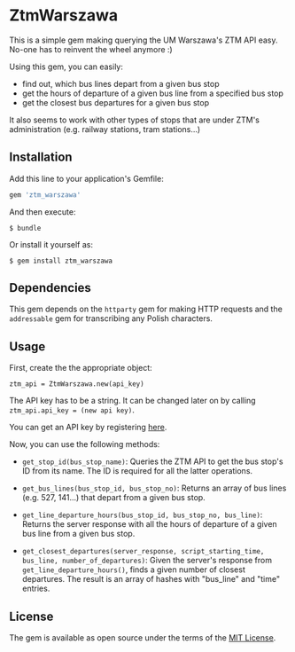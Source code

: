 # ZtmWarszawa

This is a simple gem making querying the UM Warszawa's ZTM API easy. No-one has to reinvent the wheel anymore :)

Using this gem, you can easily:

- find out, which bus lines depart from a given bus stop
- get the hours of departure of a given bus line from a specified bus stop
- get the closest bus departures for a given bus stop

It also seems to work with other types of stops that are under ZTM's administration (e.g. railway stations, tram stations...)

## Installation

Add this line to your application's Gemfile:

```ruby
gem 'ztm_warszawa'
```

And then execute:

    $ bundle

Or install it yourself as:

    $ gem install ztm_warszawa

## Dependencies

This gem depends on the `httparty` gem for making HTTP requests and the `addressable` gem for transcribing any Polish characters.

## Usage

First, create the the appropriate object:

`ztm_api = ZtmWarszawa.new(api_key)`

The API key has to be a string. It can be changed later on by calling `ztm_api.api_key = (new api key)`.

You can get an API key by registering [here](https://api.um.warszawa.pl/index.php?wcag=true&opc=8.8,2,0,0,).

Now, you can use the following methods:

- `get_stop_id(bus_stop_name)`: Queries the ZTM API to get the bus stop's ID from its name. The ID is required for all the latter operations.

- `get_bus_lines(bus_stop_id, bus_stop_no)`: Returns an array of bus lines (e.g. 527, 141...) that depart from a given bus stop.

- `get_line_departure_hours(bus_stop_id, bus_stop_no, bus_line)`: Returns the server response with all the hours of departure of a given bus line from a given bus stop.

- `get_closest_departures(server_response, script_starting_time, bus_line, number_of_departures)`: Given the server's response from `get_line_departure_hours()`, finds a given number of closest departures. The result is an array of hashes with "bus_line" and "time" entries.

## License

The gem is available as open source under the terms of the [MIT License](http://opensource.org/licenses/MIT).

